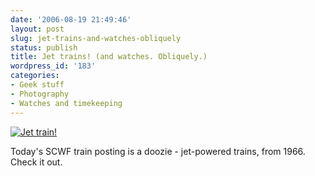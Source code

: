 ```yaml
---
date: '2006-08-19 21:49:46'
layout: post
slug: jet-trains-and-watches-obliquely
status: publish
title: Jet trains! (and watches. Obliquely.)
wordpress_id: '183'
categories:
- Geek stuff
- Photography
- Watches and timekeeping
---
```



[![Jet train!](http://www.phfactor.net/wp-pics/jet-train.jpg)](http://www.network54.com/Forum/78440/message/1156031106/&pp=x)


Today's SCWF train posting is a doozie - jet-powered trains, from 1966. Check it out.
